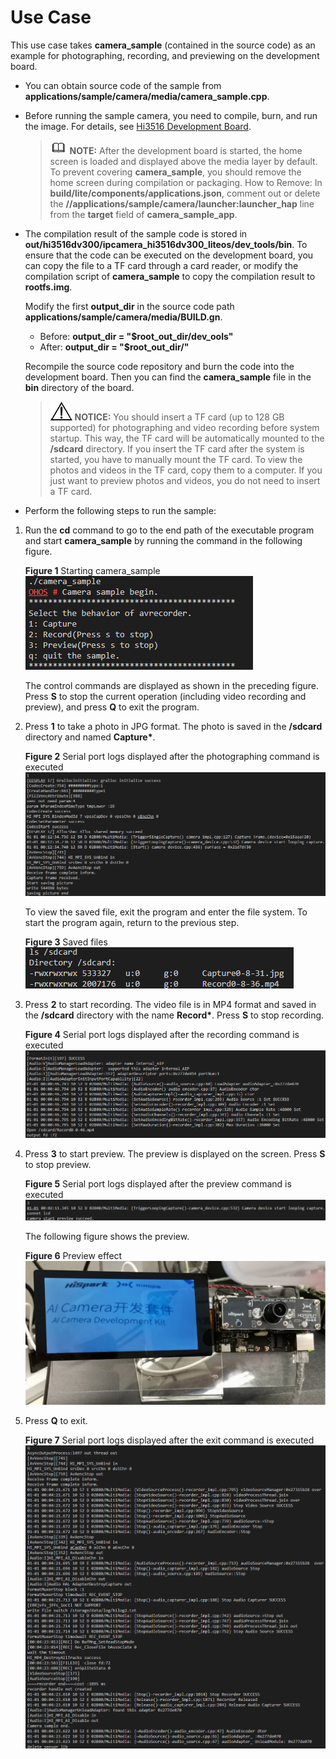 # Use Case<a name="EN-US_TOPIC_0000001055301733"></a>

This use case takes  **camera\_sample**  \(contained in the source code\) as an example for photographing, recording, and previewing on the development board.

-   You can obtain source code of the sample from  **applications/sample/camera/media/camera\_sample.cpp**.
-   Before running the sample camera, you need to compile, burn, and run the image. For details, see  [Hi3516 Development Board](../quick-start/quickstart-lite-introduction-hi3516.md#section26131214194212).

    >![](../public_sys-resources/icon-note.gif) **NOTE:** 
    >After the development board is started, the home screen is loaded and displayed above the media layer by default. To prevent covering  **camera\_sample**, you should remove the home screen during compilation or packaging.
    >How to Remove: In  **build/lite/components/applications.json**, comment out or delete the  **//applications/sample/camera/launcher:launcher\_hap**  line from the  **target**  field of  **camera\_sample\_app**.

-   The compilation result of the sample code is stored in  **out/hi3516dv300/ipcamera\_hi3516dv300\_liteos/dev\_tools/bin**. To ensure that the code can be executed on the development board, you can copy the file to a TF card through a card reader, or modify the compilation script of  **camera\_sample**  to copy the compilation result to  **rootfs.img**.

    Modify the first  **output\_dir**  in the source code path  **applications/sample/camera/media/BUILD.gn**.

    -   Before:  **output\_dir = "$root\_out\_dir/dev\_ools"**
    -   After:  **output\_dir = "$root\_out\_dir/"**

    Recompile the source code repository and burn the code into the development board. Then you can find the  **camera\_sample**  file in the  **bin**  directory of the board.

    >![](../public_sys-resources/icon-notice.gif) **NOTICE:** 
    >You should insert a TF card \(up to 128 GB supported\) for photographing and video recording before system startup. This way, the TF card will be automatically mounted to the  **/sdcard**  directory. If you insert the TF card after the system is started, you have to manually mount the TF card.
    >To view the photos and videos in the TF card, copy them to a computer. If you just want to preview photos and videos, you do not need to insert a TF card.

-   Perform the following steps to run the sample:

1.  Run the  **cd**  command to go to the end path of the executable program and start  **camera\_sample**  by running the command in the following figure.

    **Figure  1**  Starting camera\_sample<a name="fig380985885020"></a>  
    ![](figure/starting-camera_sample.png "starting-camera_sample")

    The control commands are displayed as shown in the preceding figure. Press  **S**  to stop the current operation \(including video recording and preview\), and press  **Q**  to exit the program.

2.  Press  **1**  to take a photo in JPG format. The photo is saved in the  **/sdcard**  directory and named  **Capture\***.

    **Figure  2**  Serial port logs displayed after the photographing command is executed<a name="fig17819185018384"></a>  
    ![](figure/serial-port-logs-displayed-after-the-photographing-command-is-executed.png "serial-port-logs-displayed-after-the-photographing-command-is-executed")

    To view the saved file, exit the program and enter the file system. To start the program again, return to the previous step.

    **Figure  3**  Saved files<a name="fig166391743154619"></a>  
    ![](figure/saved-files.png "saved-files")

3.  Press  **2**  to start recording. The video file is in MP4 format and saved in the  **/sdcard**  directory with the name  **Record\***. Press  **S**  to stop recording.

    **Figure  4**  Serial port logs displayed after the recording command is executed<a name="fig6340814174317"></a>  
    ![](figure/serial-port-logs-displayed-after-the-recording-command-is-executed.png "serial-port-logs-displayed-after-the-recording-command-is-executed")

4.  Press  **3**  to start preview. The preview is displayed on the screen. Press  **S**  to stop preview.

    **Figure  5**  Serial port logs displayed after the preview command is executed<a name="fig9658148124414"></a>  
    ![](figure/serial-port-logs-displayed-after-the-preview-command-is-executed.png "serial-port-logs-displayed-after-the-preview-command-is-executed")

    The following figure shows the preview.

    **Figure  6**  Preview effect<a name="fig24541759597"></a>  
    ![](figure/preview-effect.jpg "preview-effect")

5.  Press  **Q**  to exit.

    **Figure  7**  Serial port logs displayed after the exit command is executed<a name="fig1755682174514"></a>  
    ![](figure/serial-port-logs-displayed-after-the-exit-command-is-executed.png "serial-port-logs-displayed-after-the-exit-command-is-executed")


